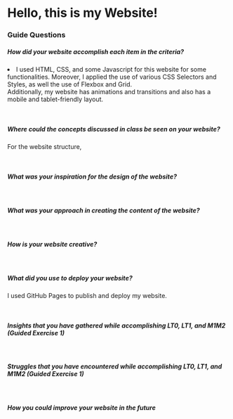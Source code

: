 <h1>Hello, this is my Website!</h1>

<h3>Guide Questions</h3>

<h5><strong>How did your website accomplish each item in the criteria?</strong></h5>
<p><li>I used HTML, CSS, and some Javascript for this website for some functionalities. Moreover, I applied the use of various CSS Selectors and Styles, as well the use of Flexbox and Grid. <br>
Additionally, my website has animations and transitions and also has a mobile and tablet-friendly layout.</li></p>
<br>
<h5>Where could the concepts discussed in class be seen on your website?</h5>
<p>For the website structure, </p>
<br>
<h5>What was your inspiration for the design of the website?</h5>
<p></p>
<br>
<h5>What was your approach in creating the content of the website?</h5>
<p></p>
<br>
<h5>How is your website creative?</h5>
<p></p>
<br>
<h5>What did you use to deploy your website?</h5>
<p>I used GitHub Pages to publish and deploy my website.</p>
<br>
<h5>Insights that you have gathered while accomplishing LT0, LT1, and M1M2 (Guided Exercise 1)</h5>
<p></p>
<br>
<h5>Struggles that you have encountered while accomplishing LT0, LT1, and M1M2 (Guided Exercise 1)</h5>
<p></p>
<br>
<h5>How you could improve your website in the future</h5>
<p></p>
<br>
